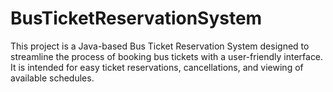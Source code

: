 # BusTicketReservationSystem
This project is a Java-based Bus Ticket Reservation System designed to streamline the process of booking bus tickets with a user-friendly interface. It is intended for easy ticket reservations, cancellations, and viewing of available schedules.
